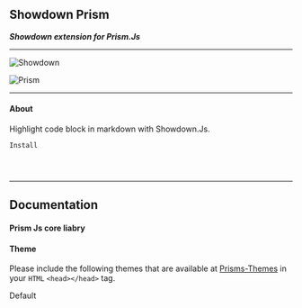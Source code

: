 
## Showdown Prism

***Showdown extension for Prism.Js***

---

![Showdown](https://raw.githubusercontent.com/showdownjs/logo/master/dist/logo.readme.png)

![Prism](https://encrypted-tbn0.gstatic.com/images?q=tbn:ANd9GcSbjWKYf_38hFwIwCIsKaqoUrbVIm6UaNw1Ww&s)   

---

#### About

Highlight code block in markdown with Showdown.Js.

`Install`

```bash

```

```bash

```

```bash

```

---

## Documentation

#### Prism Js core liabry


#### Theme

Please include the following themes that are available at [Prisms-Themes](https://github.com/PrismJS/prism-themes) in your `HTML` `<head></head>` tag.

Default 
